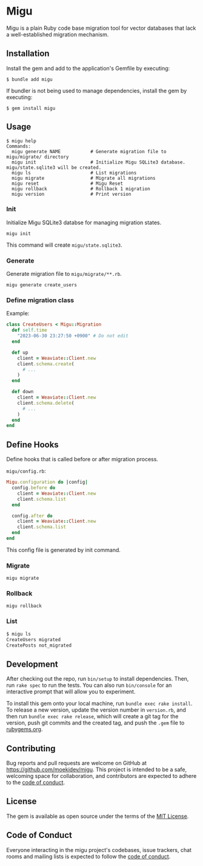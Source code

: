 # Migu

Migu is a plain Ruby code base migration tool for vector databases that lack a well-established migration mechanism.

## Installation

Install the gem and add to the application's Gemfile by executing:

    $ bundle add migu

If bundler is not being used to manage dependencies, install the gem by executing:

    $ gem install migu

## Usage

```
$ migu help
Commands:
  migu generate NAME           # Generate migration file to migu/migrate/ directory
  migu init                    # Initialize Migu SQLite3 database. migu/state.sqlite3 will be created.
  migu ls                      # List migrations
  migu migrate                 # Migrate all migrations
  migu reset                   # Migu Reset
  migu rollback                # Rollback 1 migration
  migu version                 # Print version
```

### Init

Initialize Migu SQLite3 databse for managing migration states.

```
migu init
```

This command will create `migu/state.sqlite3`.

### Generate

Generate migration file to `migu/migrate/**.rb`.

```
migu generate create_users
```

### Define migration class

Example:

```ruby
class CreateUsers < Migu::Migration
  def self.time
    "2023-06-30 23:27:50 +0900" # Do not edit
  end

  def up
    client = Weaviate::Client.new
    client.schema.create(
      # ...
    )
  end

  def down
    client = Weaviate::Client.new
    client.schema.delete(
      # ...
    )
  end
end
```

## Define Hooks

Define hooks that is called before or after migration process.

`migu/config.rb`:

```ruby
Migu.configuration do |config|
  config.before do
    client = Weaviate::Client.new
    client.schema.list
  end

  config.after do
    client = Weaviate::Client.new
    client.schema.list
  end
end
```

This config file is generated by init command.

### Migrate

```
migu migrate
```

### Rollback

```
migu rollback
```

### List

```bash
$ migu ls
CreateUsers migrated
CreatePosts not_migrated
```

## Development

After checking out the repo, run `bin/setup` to install dependencies. Then, run `rake spec` to run the tests. You can also run `bin/console` for an interactive prompt that will allow you to experiment.

To install this gem onto your local machine, run `bundle exec rake install`. To release a new version, update the version number in `version.rb`, and then run `bundle exec rake release`, which will create a git tag for the version, push git commits and the created tag, and push the `.gem` file to [rubygems.org](https://rubygems.org).

## Contributing

Bug reports and pull requests are welcome on GitHub at https://github.com/moekidev/migu. This project is intended to be a safe, welcoming space for collaboration, and contributors are expected to adhere to the [code of conduct](https://github.com/moekidev/migu/blob/main/CODE_OF_CONDUCT.md).

## License

The gem is available as open source under the terms of the [MIT License](https://opensource.org/licenses/MIT).

## Code of Conduct

Everyone interacting in the migu project's codebases, issue trackers, chat rooms and mailing lists is expected to follow the [code of conduct](https://github.com/moekidev/migu/blob/main/CODE_OF_CONDUCT.md).
